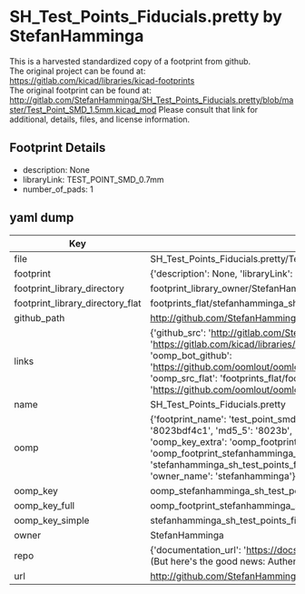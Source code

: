 # SH_Test_Points_Fiducials.pretty by StefanHamminga  
This is a harvested standardized copy of a footprint from github.  
The original project can be found at:  
https://gitlab.com/kicad/libraries/kicad-footprints  
The original footprint can be found at:
http://gitlab.com/StefanHamminga/SH_Test_Points_Fiducials.pretty/blob/master/Test_Point_SMD_1.5mm.kicad_mod
Please consult that link for additional, details, files, and license information.  
## Footprint Details
* description: None  
* libraryLink: TEST_POINT_SMD_0.7mm  
* number_of_pads: 1  
## yaml dump  
| Key | Value |  
| --- | --- |  
| file | SH_Test_Points_Fiducials.pretty/Test_Point_SMD_0.7mm.kicad_mod |  
| footprint | {'description': None, 'libraryLink': 'TEST_POINT_SMD_0.7mm', 'number_of_pads': 1} |  
| footprint_library_directory | footprint_library_owner/StefanHamminga_SH_Test_Points_Fiducials.pretty |  
| footprint_library_directory_flat | footprints_flat/stefanhamminga_sh_test_points_fiducials_test_point_smd_0_7mm/working |  
| github_path | http://github.com/StefanHamminga/SH_Test_Points_Fiducials.pretty/blob/master/Test_Point_SMD_0.7mm.kicad_mod |  
| links | {'github_src': 'http://gitlab.com/StefanHamminga/SH_Test_Points_Fiducials.pretty/blob/master/Test_Point_SMD_1.5mm.kicad_mod', 'github_src_repo': 'https://gitlab.com/kicad/libraries/kicad-footprints', 'oomp_bot': 'footprints/stefanhamminga_sh_test_points_fiducials_test_point_smd_0_7mm/working', 'oomp_bot_github': 'https://github.com/oomlout/oomlout_oomp_footprint_bot/tree/main/footprints/stefanhamminga_sh_test_points_fiducials_test_point_smd_0_7mm/working', 'oomp_src_flat': 'footprints_flat/footprints_flat/stefanhamminga_sh_test_points_fiducials_test_point_smd_0_7mm/working', 'oomp_src_flat_github': 'https://github.com/oomlout/oomlout_oomp_footprint_src/tree/main/footprints_flat/stefanhamminga_sh_test_points_fiducials_test_point_smd_0_7mm/working'} |  
| name | SH_Test_Points_Fiducials.pretty |  
| oomp | {'footprint_name': 'test_point_smd_0_7mm', 'library_name': 'sh_test_points_fiducials', 'md5': '8023bdf4c1cce1cb01a1c083fddb2768', 'md5_10': '8023bdf4c1', 'md5_5': '8023b', 'md5_6': '8023bd', 'oomp_key': 'oomp_stefanhamminga_sh_test_points_fiducials_test_point_smd_0_7mm', 'oomp_key_extra': 'oomp_footprint_stefanhamminga_sh_test_points_fiducials_test_point_smd_0_7mm', 'oomp_key_full': 'oomp_footprint_stefanhamminga_sh_test_points_fiducials_test_point_smd_0_7mm_8023bd', 'oomp_key_simple': 'stefanhamminga_sh_test_points_fiducials_test_point_smd_0_7mm', 'original_filename': 'SH_Test_Points_Fiducials.pretty/Test_Point_SMD_0.7mm.kicad_mod', 'owner_name': 'stefanhamminga'} |  
| oomp_key | oomp_stefanhamminga_sh_test_points_fiducials_test_point_smd_0_7mm |  
| oomp_key_full | oomp_footprint_stefanhamminga_sh_test_points_fiducials_test_point_smd_0_7mm |  
| oomp_key_simple | stefanhamminga_sh_test_points_fiducials_test_point_smd_0_7mm |  
| owner | StefanHamminga |  
| repo | {'documentation_url': 'https://docs.github.com/rest/overview/resources-in-the-rest-api#rate-limiting', 'message': "API rate limit exceeded for 84.66.173.59. (But here's the good news: Authenticated requests get a higher rate limit. Check out the documentation for more details.)"} |  
| url | http://github.com/StefanHamminga/SH_Test_Points_Fiducials.pretty |  

